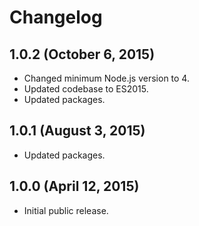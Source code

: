 # Changelog

## 1.0.2 (October 6, 2015)

- Changed minimum Node.js version to 4.
- Updated codebase to ES2015.
- Updated packages.

## 1.0.1 (August 3, 2015)

- Updated packages.

## 1.0.0 (April 12, 2015)

- Initial public release.
